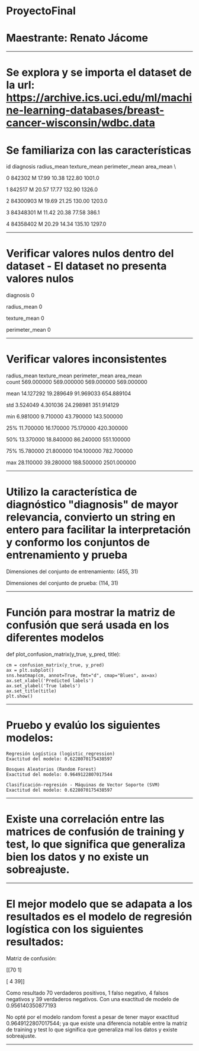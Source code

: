 # ProyectoFinal

# Maestrante: Renato Jácome
----------------------------------------------
# Se explora y se importa el dataset de la url: https://archive.ics.uci.edu/ml/machine-learning-databases/breast-cancer-wisconsin/wdbc.data
# Se familiariza con las características

id diagnosis  radius_mean  texture_mean  perimeter_mean  area_mean  \
        
0    842302         M        17.99         10.38          122.80     1001.0  

1    842517         M        20.57         17.77          132.90     1326.0 

2  84300903         M        19.69         21.25          130.00     1203.0 

3  84348301         M        11.42         20.38           77.58      386.1

4  84358402         M        20.29         14.34          135.10     1297.0 

-------------------------------------------------------------

# Verificar valores nulos dentro del dataset - El dataset no presenta valores nulos
diagnosis                  0

radius_mean                0

texture_mean               0

perimeter_mean             0

-------------------------------------------------------------

# Verificar valores inconsistentes 
radius_mean  texture_mean  perimeter_mean    area_mean  \
count   569.000000    569.000000      569.000000   569.000000

mean     14.127292     19.289649       91.969033   654.889104 

std       3.524049      4.301036       24.298981   351.914129 

min       6.981000      9.710000       43.790000   143.500000

25%      11.700000     16.170000       75.170000   420.300000

50%      13.370000     18.840000       86.240000   551.100000

75%      15.780000     21.800000      104.100000   782.700000

max      28.110000     39.280000      188.500000  2501.000000

-------------------------------------------------------------

# Utilizo la característica de diagnóstico "diagnosis" de mayor relevancia, convierto un string en entero para facilitar la interpretación y conformo los conjuntos de entrenamiento y prueba

Dimensiones del conjunto de entrenamiento: (455, 31)

Dimensiones del conjunto de prueba: (114, 31)

-------------------------------------------------------------

# Función para mostrar la matriz de confusión que será usada en los diferentes modelos
def plot_confusion_matrix(y_true, y_pred, title):

    cm = confusion_matrix(y_true, y_pred)
    ax = plt.subplot()
    sns.heatmap(cm, annot=True, fmt="d", cmap="Blues", ax=ax)
    ax.set_xlabel('Predicted labels')
    ax.set_ylabel('True labels')
    ax.set_title(title)
    plt.show()

-------------------------------------------------------------

# Pruebo y evalúo los siguientes modelos:
    Regresión Logística (logistic_regression)
    Exactitud del modelo: 0.6228070175438597
    
    Bosques Aleatorios (Random Forest)
    Exactitud del modelo: 0.9649122807017544
    
    Clasificación-regresión - Máquinas de Vector Soporte (SVM)
    Exactitud del modelo: 0.6228070175438597

-------------------------------------------------------------

# Existe una correlación entre las matrices de confusión de training y test, lo que significa que generaliza bien los datos y no existe un sobreajuste.

-------------------------------------------------------------

# El mejor modelo que se adapata a los resultados es el modelo de regresión logística con los siguientes resultados:

Matriz de confusión:

[[70  1]

 [ 4 39]]

Como resultado 70 verdaderos positivos, 1 falso negativo, 4 falsos negativos y 39 verdaderos negativos. Con una exactitud de modelo de 0.956140350877193

No opté por el modelo random forest a pesar de tener mayor exactitud 0.9649122807017544; ya que existe una diferencia notable entre la matriz de training y test lo que significa que generaliza mal los datos y existe sobreajuste.

-------------------------------------------------------------
